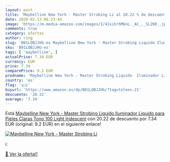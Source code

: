 ```yaml
---
layout: post
title: 'Maybelline New York - Master Strobing Li al 20.22 % de descuento'
date: 2020-02-13 06:23:44
image: 'https://m.media-amazon.com/images/I/41xihrhMGnL._AC_._SL200_.jpg'
comments: true
category: ofertas
author: ring
slug: 'B01LQBJJHG-es Maybelline New York - Master Strobing Liquido Iluminador...'
sku: 'B01LQBJJHG-es'
tags: [ 'maybelline', ]
actualPrice: 7.34 EUR
currency: EUR
price: 7.34
comparePrice: 9.2 EUR
prodname: 'Maybelline New York - Master Strobing Liquido  Iluminador Líquido para Pieles Claras  Tono 100 Light Iridescent'
country: 'es'
flag: '🇪🇸'
buyurl: 'https://www.amazon.es/dp/B01LQBJJHG/?tag=tolees-21'
descuento: '20.22'
average: '7.34'
---
```


Está [Maybelline New York - Master Strobing Liquido  Iluminador Líquido para Pieles Claras  Tono 100 Light Iridescent](https://www.amazon.es/dp/B01LQBJJHG/?tag=tolees-21) con 20.22 de descuento por 7.34 EUR (original: 9.2 EUR) en el siguiente enlace!

[![Maybelline New York - Master Strobing Li](https://m.media-amazon.com/images/I/41xihrhMGnL._AC_._SL200_.jpg)](https://www.amazon.es/dp/B01LQBJJHG/?tag=tolees-21)

ℹ️:


[🛒 Ver la oferta!!](https://www.amazon.es/dp/B01LQBJJHG/?tag=tolees-21)

